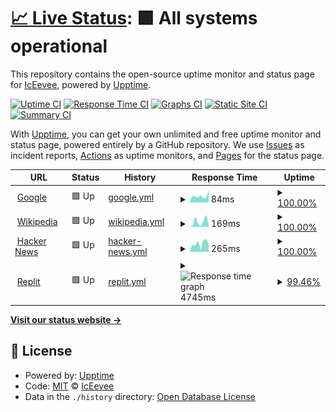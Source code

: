 # [📈 Live Status](https://demo.upptime.js.org): <!--live status--> **🟩 All systems operational**

This repository contains the open-source uptime monitor and status page for [IcEevee](https://demo.upptime.js.org), powered by [Upptime](https://github.com/upptime/upptime).

[![Uptime CI](https://github.com/IcEevee/IcEevee/workflows/Uptime%20CI/badge.svg)](https://github.com/IcEevee/IcEevee/actions?query=workflow%3A%22Uptime+CI%22)
[![Response Time CI](https://github.com/IcEevee/IcEevee/workflows/Response%20Time%20CI/badge.svg)](https://github.com/IcEevee/IcEevee/actions?query=workflow%3A%22Response+Time+CI%22)
[![Graphs CI](https://github.com/IcEevee/IcEevee/workflows/Graphs%20CI/badge.svg)](https://github.com/IcEevee/IcEevee/actions?query=workflow%3A%22Graphs+CI%22)
[![Static Site CI](https://github.com/IcEevee/IcEevee/workflows/Static%20Site%20CI/badge.svg)](https://github.com/IcEevee/IcEevee/actions?query=workflow%3A%22Static+Site+CI%22)
[![Summary CI](https://github.com/IcEevee/IcEevee/workflows/Summary%20CI/badge.svg)](https://github.com/IcEevee/IcEevee/actions?query=workflow%3A%22Summary+CI%22)

With [Upptime](https://upptime.js.org), you can get your own unlimited and free uptime monitor and status page, powered entirely by a GitHub repository. We use [Issues](https://github.com/IcEevee/IcEevee/issues) as incident reports, [Actions](https://github.com/IcEevee/IcEevee/actions) as uptime monitors, and [Pages](https://demo.upptime.js.org) for the status page.

<!--start: status pages-->
<!-- This summary is generated by Upptime (https://github.com/upptime/upptime) -->
<!-- Do not edit this manually, your changes will be overwritten -->
<!-- prettier-ignore -->
| URL | Status | History | Response Time | Uptime |
| --- | ------ | ------- | ------------- | ------ |
| <img alt="" src="https://icons.duckduckgo.com/ip3/www.google.com.ico" height="13"> [Google](https://www.google.com) | 🟩 Up | [google.yml](https://github.com/IcEevee/iceevee_flask_upptime/commits/HEAD/history/google.yml) | <details><summary><img alt="Response time graph" src="./graphs/google/response-time-week.png" height="20"> 84ms</summary><br><a href="https://demo.upptime.js.org/history/google"><img alt="Response time 115" src="https://img.shields.io/endpoint?url=https%3A%2F%2Fraw.githubusercontent.com%2FIcEevee%2Ficeevee_flask_upptime%2FHEAD%2Fapi%2Fgoogle%2Fresponse-time.json"></a><br><a href="https://demo.upptime.js.org/history/google"><img alt="24-hour response time 58" src="https://img.shields.io/endpoint?url=https%3A%2F%2Fraw.githubusercontent.com%2FIcEevee%2Ficeevee_flask_upptime%2FHEAD%2Fapi%2Fgoogle%2Fresponse-time-day.json"></a><br><a href="https://demo.upptime.js.org/history/google"><img alt="7-day response time 84" src="https://img.shields.io/endpoint?url=https%3A%2F%2Fraw.githubusercontent.com%2FIcEevee%2Ficeevee_flask_upptime%2FHEAD%2Fapi%2Fgoogle%2Fresponse-time-week.json"></a><br><a href="https://demo.upptime.js.org/history/google"><img alt="30-day response time 119" src="https://img.shields.io/endpoint?url=https%3A%2F%2Fraw.githubusercontent.com%2FIcEevee%2Ficeevee_flask_upptime%2FHEAD%2Fapi%2Fgoogle%2Fresponse-time-month.json"></a><br><a href="https://demo.upptime.js.org/history/google"><img alt="1-year response time 115" src="https://img.shields.io/endpoint?url=https%3A%2F%2Fraw.githubusercontent.com%2FIcEevee%2Ficeevee_flask_upptime%2FHEAD%2Fapi%2Fgoogle%2Fresponse-time-year.json"></a></details> | <details><summary><a href="https://demo.upptime.js.org/history/google">100.00%</a></summary><a href="https://demo.upptime.js.org/history/google"><img alt="All-time uptime 100.00%" src="https://img.shields.io/endpoint?url=https%3A%2F%2Fraw.githubusercontent.com%2FIcEevee%2Ficeevee_flask_upptime%2FHEAD%2Fapi%2Fgoogle%2Fuptime.json"></a><br><a href="https://demo.upptime.js.org/history/google"><img alt="24-hour uptime 100.00%" src="https://img.shields.io/endpoint?url=https%3A%2F%2Fraw.githubusercontent.com%2FIcEevee%2Ficeevee_flask_upptime%2FHEAD%2Fapi%2Fgoogle%2Fuptime-day.json"></a><br><a href="https://demo.upptime.js.org/history/google"><img alt="7-day uptime 100.00%" src="https://img.shields.io/endpoint?url=https%3A%2F%2Fraw.githubusercontent.com%2FIcEevee%2Ficeevee_flask_upptime%2FHEAD%2Fapi%2Fgoogle%2Fuptime-week.json"></a><br><a href="https://demo.upptime.js.org/history/google"><img alt="30-day uptime 100.00%" src="https://img.shields.io/endpoint?url=https%3A%2F%2Fraw.githubusercontent.com%2FIcEevee%2Ficeevee_flask_upptime%2FHEAD%2Fapi%2Fgoogle%2Fuptime-month.json"></a><br><a href="https://demo.upptime.js.org/history/google"><img alt="1-year uptime 100.00%" src="https://img.shields.io/endpoint?url=https%3A%2F%2Fraw.githubusercontent.com%2FIcEevee%2Ficeevee_flask_upptime%2FHEAD%2Fapi%2Fgoogle%2Fuptime-year.json"></a></details>
| <img alt="" src="https://icons.duckduckgo.com/ip3/en.wikipedia.org.ico" height="13"> [Wikipedia](https://en.wikipedia.org) | 🟩 Up | [wikipedia.yml](https://github.com/IcEevee/iceevee_flask_upptime/commits/HEAD/history/wikipedia.yml) | <details><summary><img alt="Response time graph" src="./graphs/wikipedia/response-time-week.png" height="20"> 169ms</summary><br><a href="https://demo.upptime.js.org/history/wikipedia"><img alt="Response time 191" src="https://img.shields.io/endpoint?url=https%3A%2F%2Fraw.githubusercontent.com%2FIcEevee%2Ficeevee_flask_upptime%2FHEAD%2Fapi%2Fwikipedia%2Fresponse-time.json"></a><br><a href="https://demo.upptime.js.org/history/wikipedia"><img alt="24-hour response time 168" src="https://img.shields.io/endpoint?url=https%3A%2F%2Fraw.githubusercontent.com%2FIcEevee%2Ficeevee_flask_upptime%2FHEAD%2Fapi%2Fwikipedia%2Fresponse-time-day.json"></a><br><a href="https://demo.upptime.js.org/history/wikipedia"><img alt="7-day response time 169" src="https://img.shields.io/endpoint?url=https%3A%2F%2Fraw.githubusercontent.com%2FIcEevee%2Ficeevee_flask_upptime%2FHEAD%2Fapi%2Fwikipedia%2Fresponse-time-week.json"></a><br><a href="https://demo.upptime.js.org/history/wikipedia"><img alt="30-day response time 180" src="https://img.shields.io/endpoint?url=https%3A%2F%2Fraw.githubusercontent.com%2FIcEevee%2Ficeevee_flask_upptime%2FHEAD%2Fapi%2Fwikipedia%2Fresponse-time-month.json"></a><br><a href="https://demo.upptime.js.org/history/wikipedia"><img alt="1-year response time 191" src="https://img.shields.io/endpoint?url=https%3A%2F%2Fraw.githubusercontent.com%2FIcEevee%2Ficeevee_flask_upptime%2FHEAD%2Fapi%2Fwikipedia%2Fresponse-time-year.json"></a></details> | <details><summary><a href="https://demo.upptime.js.org/history/wikipedia">100.00%</a></summary><a href="https://demo.upptime.js.org/history/wikipedia"><img alt="All-time uptime 100.00%" src="https://img.shields.io/endpoint?url=https%3A%2F%2Fraw.githubusercontent.com%2FIcEevee%2Ficeevee_flask_upptime%2FHEAD%2Fapi%2Fwikipedia%2Fuptime.json"></a><br><a href="https://demo.upptime.js.org/history/wikipedia"><img alt="24-hour uptime 100.00%" src="https://img.shields.io/endpoint?url=https%3A%2F%2Fraw.githubusercontent.com%2FIcEevee%2Ficeevee_flask_upptime%2FHEAD%2Fapi%2Fwikipedia%2Fuptime-day.json"></a><br><a href="https://demo.upptime.js.org/history/wikipedia"><img alt="7-day uptime 100.00%" src="https://img.shields.io/endpoint?url=https%3A%2F%2Fraw.githubusercontent.com%2FIcEevee%2Ficeevee_flask_upptime%2FHEAD%2Fapi%2Fwikipedia%2Fuptime-week.json"></a><br><a href="https://demo.upptime.js.org/history/wikipedia"><img alt="30-day uptime 100.00%" src="https://img.shields.io/endpoint?url=https%3A%2F%2Fraw.githubusercontent.com%2FIcEevee%2Ficeevee_flask_upptime%2FHEAD%2Fapi%2Fwikipedia%2Fuptime-month.json"></a><br><a href="https://demo.upptime.js.org/history/wikipedia"><img alt="1-year uptime 100.00%" src="https://img.shields.io/endpoint?url=https%3A%2F%2Fraw.githubusercontent.com%2FIcEevee%2Ficeevee_flask_upptime%2FHEAD%2Fapi%2Fwikipedia%2Fuptime-year.json"></a></details>
| <img alt="" src="https://icons.duckduckgo.com/ip3/news.ycombinator.com.ico" height="13"> [Hacker News](https://news.ycombinator.com) | 🟩 Up | [hacker-news.yml](https://github.com/IcEevee/iceevee_flask_upptime/commits/HEAD/history/hacker-news.yml) | <details><summary><img alt="Response time graph" src="./graphs/hacker-news/response-time-week.png" height="20"> 265ms</summary><br><a href="https://demo.upptime.js.org/history/hacker-news"><img alt="Response time 306" src="https://img.shields.io/endpoint?url=https%3A%2F%2Fraw.githubusercontent.com%2FIcEevee%2Ficeevee_flask_upptime%2FHEAD%2Fapi%2Fhacker-news%2Fresponse-time.json"></a><br><a href="https://demo.upptime.js.org/history/hacker-news"><img alt="24-hour response time 400" src="https://img.shields.io/endpoint?url=https%3A%2F%2Fraw.githubusercontent.com%2FIcEevee%2Ficeevee_flask_upptime%2FHEAD%2Fapi%2Fhacker-news%2Fresponse-time-day.json"></a><br><a href="https://demo.upptime.js.org/history/hacker-news"><img alt="7-day response time 265" src="https://img.shields.io/endpoint?url=https%3A%2F%2Fraw.githubusercontent.com%2FIcEevee%2Ficeevee_flask_upptime%2FHEAD%2Fapi%2Fhacker-news%2Fresponse-time-week.json"></a><br><a href="https://demo.upptime.js.org/history/hacker-news"><img alt="30-day response time 293" src="https://img.shields.io/endpoint?url=https%3A%2F%2Fraw.githubusercontent.com%2FIcEevee%2Ficeevee_flask_upptime%2FHEAD%2Fapi%2Fhacker-news%2Fresponse-time-month.json"></a><br><a href="https://demo.upptime.js.org/history/hacker-news"><img alt="1-year response time 306" src="https://img.shields.io/endpoint?url=https%3A%2F%2Fraw.githubusercontent.com%2FIcEevee%2Ficeevee_flask_upptime%2FHEAD%2Fapi%2Fhacker-news%2Fresponse-time-year.json"></a></details> | <details><summary><a href="https://demo.upptime.js.org/history/hacker-news">100.00%</a></summary><a href="https://demo.upptime.js.org/history/hacker-news"><img alt="All-time uptime 100.00%" src="https://img.shields.io/endpoint?url=https%3A%2F%2Fraw.githubusercontent.com%2FIcEevee%2Ficeevee_flask_upptime%2FHEAD%2Fapi%2Fhacker-news%2Fuptime.json"></a><br><a href="https://demo.upptime.js.org/history/hacker-news"><img alt="24-hour uptime 100.00%" src="https://img.shields.io/endpoint?url=https%3A%2F%2Fraw.githubusercontent.com%2FIcEevee%2Ficeevee_flask_upptime%2FHEAD%2Fapi%2Fhacker-news%2Fuptime-day.json"></a><br><a href="https://demo.upptime.js.org/history/hacker-news"><img alt="7-day uptime 100.00%" src="https://img.shields.io/endpoint?url=https%3A%2F%2Fraw.githubusercontent.com%2FIcEevee%2Ficeevee_flask_upptime%2FHEAD%2Fapi%2Fhacker-news%2Fuptime-week.json"></a><br><a href="https://demo.upptime.js.org/history/hacker-news"><img alt="30-day uptime 100.00%" src="https://img.shields.io/endpoint?url=https%3A%2F%2Fraw.githubusercontent.com%2FIcEevee%2Ficeevee_flask_upptime%2FHEAD%2Fapi%2Fhacker-news%2Fuptime-month.json"></a><br><a href="https://demo.upptime.js.org/history/hacker-news"><img alt="1-year uptime 100.00%" src="https://img.shields.io/endpoint?url=https%3A%2F%2Fraw.githubusercontent.com%2FIcEevee%2Ficeevee_flask_upptime%2FHEAD%2Fapi%2Fhacker-news%2Fuptime-year.json"></a></details>
| <img alt="" src="https://icons.duckduckgo.com/ip3/iceevee.iceevee1008.repl.co.ico" height="13"> [Replit](https://iceevee.iceevee1008.repl.co) | 🟩 Up | [replit.yml](https://github.com/IcEevee/iceevee_flask_upptime/commits/HEAD/history/replit.yml) | <details><summary><img alt="Response time graph" src="./graphs/replit/response-time-week.png" height="20"> 4745ms</summary><br><a href="https://demo.upptime.js.org/history/replit"><img alt="Response time 2697" src="https://img.shields.io/endpoint?url=https%3A%2F%2Fraw.githubusercontent.com%2FIcEevee%2Ficeevee_flask_upptime%2FHEAD%2Fapi%2Freplit%2Fresponse-time.json"></a><br><a href="https://demo.upptime.js.org/history/replit"><img alt="24-hour response time 10476" src="https://img.shields.io/endpoint?url=https%3A%2F%2Fraw.githubusercontent.com%2FIcEevee%2Ficeevee_flask_upptime%2FHEAD%2Fapi%2Freplit%2Fresponse-time-day.json"></a><br><a href="https://demo.upptime.js.org/history/replit"><img alt="7-day response time 4745" src="https://img.shields.io/endpoint?url=https%3A%2F%2Fraw.githubusercontent.com%2FIcEevee%2Ficeevee_flask_upptime%2FHEAD%2Fapi%2Freplit%2Fresponse-time-week.json"></a><br><a href="https://demo.upptime.js.org/history/replit"><img alt="30-day response time 4201" src="https://img.shields.io/endpoint?url=https%3A%2F%2Fraw.githubusercontent.com%2FIcEevee%2Ficeevee_flask_upptime%2FHEAD%2Fapi%2Freplit%2Fresponse-time-month.json"></a><br><a href="https://demo.upptime.js.org/history/replit"><img alt="1-year response time 2697" src="https://img.shields.io/endpoint?url=https%3A%2F%2Fraw.githubusercontent.com%2FIcEevee%2Ficeevee_flask_upptime%2FHEAD%2Fapi%2Freplit%2Fresponse-time-year.json"></a></details> | <details><summary><a href="https://demo.upptime.js.org/history/replit">99.46%</a></summary><a href="https://demo.upptime.js.org/history/replit"><img alt="All-time uptime 99.73%" src="https://img.shields.io/endpoint?url=https%3A%2F%2Fraw.githubusercontent.com%2FIcEevee%2Ficeevee_flask_upptime%2FHEAD%2Fapi%2Freplit%2Fuptime.json"></a><br><a href="https://demo.upptime.js.org/history/replit"><img alt="24-hour uptime 97.87%" src="https://img.shields.io/endpoint?url=https%3A%2F%2Fraw.githubusercontent.com%2FIcEevee%2Ficeevee_flask_upptime%2FHEAD%2Fapi%2Freplit%2Fuptime-day.json"></a><br><a href="https://demo.upptime.js.org/history/replit"><img alt="7-day uptime 99.46%" src="https://img.shields.io/endpoint?url=https%3A%2F%2Fraw.githubusercontent.com%2FIcEevee%2Ficeevee_flask_upptime%2FHEAD%2Fapi%2Freplit%2Fuptime-week.json"></a><br><a href="https://demo.upptime.js.org/history/replit"><img alt="30-day uptime 99.74%" src="https://img.shields.io/endpoint?url=https%3A%2F%2Fraw.githubusercontent.com%2FIcEevee%2Ficeevee_flask_upptime%2FHEAD%2Fapi%2Freplit%2Fuptime-month.json"></a><br><a href="https://demo.upptime.js.org/history/replit"><img alt="1-year uptime 99.73%" src="https://img.shields.io/endpoint?url=https%3A%2F%2Fraw.githubusercontent.com%2FIcEevee%2Ficeevee_flask_upptime%2FHEAD%2Fapi%2Freplit%2Fuptime-year.json"></a></details>

<!--end: status pages-->

[**Visit our status website →**](https://demo.upptime.js.org)

## 📄 License

- Powered by: [Upptime](https://github.com/upptime/upptime)
- Code: [MIT](./LICENSE) © [IcEevee](https://demo.upptime.js.org)
- Data in the `./history` directory: [Open Database License](https://opendatacommons.org/licenses/odbl/1-0/)
